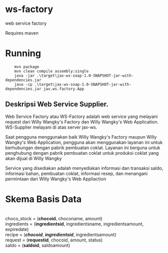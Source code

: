 # ws-factory

web service factory

Requires maven

# Running
```
    mvn package
    mvn clean compile assembly:single
    java -jar .\target\jax-ws-soap-1.0-SNAPSHOT-jar-with-dependencies.jar
    java -cp .\target\jax-ws-soap-1.0-SNAPSHOT-jar-with-dependencies.jar jax.ws.factory.App
```

## Deskripsi Web Service Supplier.

Web Service Factory atau WS-Factory adalah web service yang melayani request dari Willy Wangky's Factory dan Willy Wangky's Web Application. WS-Supplier melayani di atas server jax-ws.

Saat pengguna menggunakan baik Willy Wangky's Factory maupun Willy Wangky's Web Application, pengguna akan menggunakan layanan ini untuk berhubungan dengan pabrik pembuatan coklat. Layanan ini berguna untuk penghubung dengan pabrik pembuatan coklat untuk produksi coklat yang akan dijual di Willy Wangky

Service yang disediakan adalah menyediakan informasi dan transaksi saldo, informasi bahan, pembuatan coklat, informasi resep, dan menangani permintaan dari Willy Wangky's Web Appliaction


# Skema Basis Data
<br>choco_stock = (**chocoid**, choconame, amount)<br>
ingredients = (**ingredientsid**, ingredientsname, ingredientsamount, expiredate)<br>
recipe = (***chocoid***, ***ingredientsid***, ingredientsamount)<br>
request = (**requestid**, chocoid, amount, status)<br>
saldo = (**saldoid**, saldoamount)<br>
